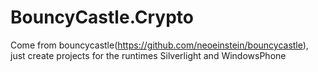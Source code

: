 BouncyCastle.Crypto
===================

Come from bouncycastle(https://github.com/neoeinstein/bouncycastle), just create projects for the runtimes Silverlight and WindowsPhone